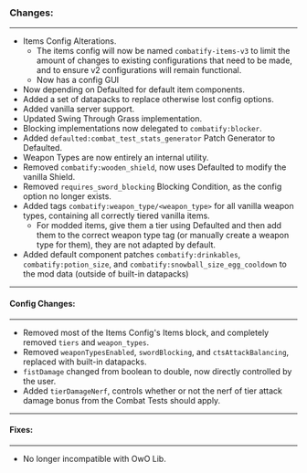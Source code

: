 ### Changes:
***
- Items Config Alterations.
  * The items config will now be named `combatify-items-v3` to limit the amount of changes to existing configurations that need to be made, and to ensure v2 configurations will remain functional.
  * Now has a config GUI
- Now depending on Defaulted for default item components.
- Added a set of datapacks to replace otherwise lost config options.
- Added vanilla server support.
- Updated Swing Through Grass implementation.
- Blocking implementations now delegated to `combatify:blocker`.
- Added `defaulted:combat_test_stats_generator` Patch Generator to Defaulted.
- Weapon Types are now entirely an internal utility.
- Removed `combatify:wooden_shield`, now uses Defaulted to modify the vanilla Shield.
- Removed `requires_sword_blocking` Blocking Condition, as the config option no longer exists.
- Added tags `combatify:weapon_type/<weapon_type>` for all vanilla weapon types, containing all correctly tiered vanilla items. 
  * For modded items, give them a tier using Defaulted and then add them to the correct weapon type tag (or manually create a weapon type for them), they are not adapted by default.
- Added default component patches `combatify:drinkables`, `combatify:potion_size`, and `combatify:snowball_size_egg_cooldown` to the mod data (outside of built-in datapacks)
***
#### Config Changes:
***
- Removed most of the Items Config's Items block, and completely removed `tiers` and `weapon_types`.
- Removed `weaponTypesEnabled`, `swordBlocking`, and `ctsAttackBalancing`, replaced with built-in datapacks.
- `fistDamage` changed from boolean to double, now directly controlled by the user.
- Added `tierDamageNerf`, controls whether or not the nerf of tier attack damage bonus from the Combat Tests should apply.
***
#### Fixes:
***
- No longer incompatible with OwO Lib.
